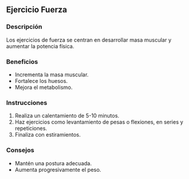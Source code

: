 ## Ejercicio Fuerza

### Descripción
Los ejercicios de fuerza se centran en desarrollar masa muscular y aumentar la potencia física.

### Beneficios
- Incrementa la masa muscular.
- Fortalece los huesos.
- Mejora el metabolismo.

### Instrucciones
1. Realiza un calentamiento de 5-10 minutos.
2. Haz ejercicios como levantamiento de pesas o flexiones, en series y repeticiones.
3. Finaliza con estiramientos.

### Consejos
- Mantén una postura adecuada.
- Aumenta progresivamente el peso.